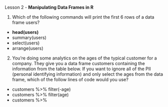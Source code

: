 Lesson 2 - **Manipulating Data Frames in R**
1.	Which of the following commands will print the first 6 rows of a data frame users?
-	**head(users)**
-	summary(users)
-	select(users)
-	arrange(users)

2.	You’re doing some analytics on the ages of the typical customer for a company. They give you a data frame customers containing the information from the table below. If you want to ignore all of the PII (personal identifying information) and only select the ages from the data frame, which of the follow lines of code would you use?
-	customers %>%
filter(-age)
-	customers %>%
filter(age)
-	customers %>%
